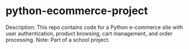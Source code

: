 # python-ecommerce-project
Description: This repo contains code for a Python e-commerce site with user authentication, product browsing, cart management, and order processing. Note: Part of a school project.
